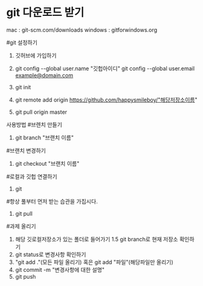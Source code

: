 # git 다운로드 받기
mac : git-scm.com/downloads
windows : gitforwindows.org

#git 설정하기
1. 깃허브에 가입하기
2. git config --global user.name "깃헙아이디"
   git config --global user.email example@domain.com


1. git init
2. git remote add origin https://github.com/happysmileboy/"해당저장소이름"
3. git pull origin master


사용방법
#브렌치 만들기
1. git branch "브랜치 이름"

#브랜치 변경하기
1. git checkout "브랜치 이름"

#로컬과 깃헙 연결하기
1. git 

#항상 풀부터 먼저 받는 습관을 가집시다.
1. git pull

#과제 올리기
1. 해당 깃로컬저장소가 있는 폴더로 들어가기
1.5 git branch로 현재 저장소 확인하기
2. git status로 변경사항 확인하기
3. "git add ."(모든 파일 올리기) 혹은 git add "파일"(해당파일만 올리기)
4. git commit -m "변경사항에 대한 설명"
5. git push
